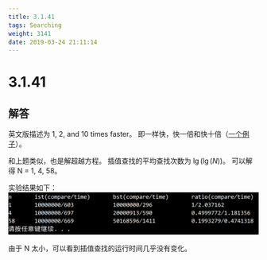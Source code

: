 ```yaml
---
title: 3.1.41
tags: Searching
weight: 3141
date: 2019-03-24 21:11:14
---
```


# 3.1.41


## 解答

英文版描述为 1, 2, and 10 times faster。
即一样快，快一倍和快十倍（[一个例子](https://math.stackexchange.com/questions/12768/what-does-1-13-times-faster-mean)）。

和上题类似，也是解超越方程。
插值查找的平均查找次数为 $\lg(\lg(N))$。
可以解得 N = 1, 4, 58。

实验结果如下：
![](/resources/3-1-41/1.png)

由于 N 太小，可以看到插值查找的运行时间几乎没有变化。
